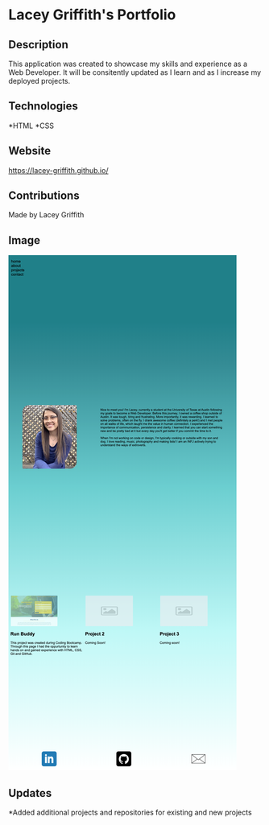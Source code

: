 # Lacey Griffith's Portfolio

## Description
This application was created to showcase my skills and experience as a Web Developer. It will be consitently updated as I learn and as I increase my deployed projects.

## Technologies
*HTML
*CSS

## Website
https://lacey-griffith.github.io/

## Contributions
Made by Lacey Griffith

## Image
![Site Image](assets/images/portfolio-fullsize.png)

## Updates
*Added additional projects and repositories for existing and new projects
